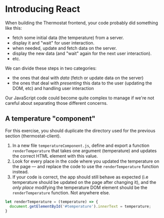 # Introducing React

When building the Thermostat frontend, your code probably did something like this:

 * fetch some initial data (the temperature) from a server.
 * display it and "wait" for user interaction.
 * when needed, update and fetch data on the server. 
 * display the new data (and "wait" again for the next user interaction).
 * etc.

We can divide these steps in two categories:
 * the ones that deal with *data* (fetch or update data on the server)
 * the ones that deal with *presenting* this data to the user (updating the DOM, etc) and handling user interaction



Our JavaScript code could become quite complex to manage if we're not careful about separating those different concerns.

## A temperature "component"

For this exercise, you should duplicate the directory used for the previous section (thermostat-client). 

1. In a new file `temperatureComponent.js`, define and export a function `renderTemperature` that takes one argument (temperature) and updates the correct HTML element with this value.
2. Look for every place in the code where you updated the temperature on the page — and replace the code to use the `renderTemperature` function instead. 
3. If your code is correct, the app should still behave as expected (i.e temperature should be updated on the page after changing it), and the *only place* modifying the temperature DOM element should be the `renderTemperature` function. Not anywhere else.

```javascript
let renderTemperature = (temperature) => {
  document.getElementById('#temperature').innerText = temperature;
}
```



